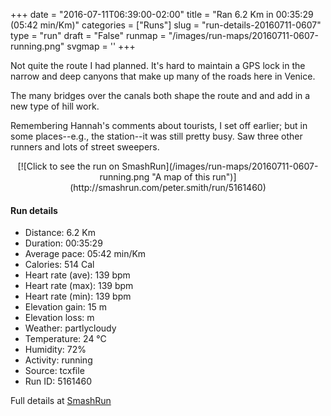 +++
date = "2016-07-11T06:39:00-02:00"
title = "Ran 6.2 Km in 00:35:29 (05:42 min/Km)"
categories = ["Runs"]
slug = "run-details-20160711-0607"
type = "run"
draft = "False"
runmap = "/images/run-maps/20160711-0607-running.png"
svgmap = '<polyline points="28 24, 14 33, 0 46, 2 51, 10 49, 4 50, 7 65, 20 64, 22 69, 10 73, 17 73, 16 75, 20 79, 27 78, 27 76, 32 77, 41 76, 42 77, 44 75, 33 77, 36 83, 53 85, 65 71, 70 70, 76 73, 86 70, 86 69, 93 68, 91 66, 89 67, 88 62, 90 61, 87 57, 90 56, 94 59, 93 58, 96 51, 96 51, 99 50, 100 44, 97 36, 96 39, 96 38, 91 33, 88 33, 79 30, 70 20, 62 19, 57 15, 32 19">'
+++

Not quite the route I had planned. It's hard to maintain a GPS lock in the narrow and deep canyons that make up many of the roads here in Venice. 

The many bridges over the canals both shape the route and and add in a new type of hill work. 

Remembering Hannah's comments about tourists, I set off earlier; but in some places--e.g., the station--it was still pretty busy. Saw three other runners and lots of street sweepers. 

<!--more-->

<center>
[![Click to see the run on SmashRun](/images/run-maps/20160711-0607-running.png "A map of this run")](http://smashrun.com/peter.smith/run/5161460)
</center>

#### Run details

* Distance: 6.2 Km
* Duration: 00:35:29
* Average pace: 05:42 min/Km
* Calories: 514 Cal
* Heart rate (ave): 139 bpm
* Heart rate (max): 139 bpm
* Heart rate (min): 139 bpm
* Elevation gain: 15 m
* Elevation loss:  m
* Weather: partlycloudy
* Temperature: 24 &deg;C
* Humidity: 72%
* Activity: running
* Source: tcxfile
* Run ID: 5161460

Full details at [SmashRun](http://smashrun.com/peter.smith/run/5161460)